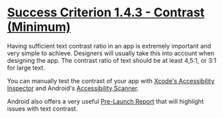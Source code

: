 # [Success Criterion 1.4.3 - Contrast (Minimum)](https://www.w3.org/WAI/WCAG21/Understanding/contrast-minimum.html)

Having sufficient text contrast ratio in an app is extremely important and very simple to achieve. Designers will usually take this into account when designing the app. The contrast ratio of text should be at least 4,5:1, or 3:1 for large text.

You can manually test the contrast of your app with [Xcode's Accessibility Inspector](https://developer.apple.com/library/archive/documentation/Accessibility/Conceptual/AccessibilityMacOSX/OSXAXTestingApps.html) and Android's [Accessibility Scanner](https://developer.android.com/guide/topics/ui/accessibility/testing#accessibility-scanner). 

Android also offers a very useful [Pre-Launch Report](https://developer.android.com/guide/topics/ui/accessibility/testing#pre-launch-report) that will highlight issues with text contrast.
